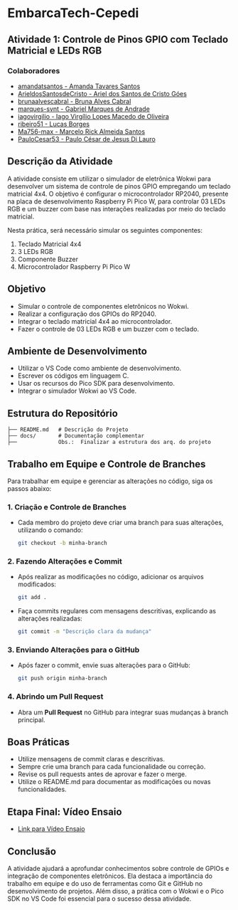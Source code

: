 # EmbarcaTech-Cepedi

## Atividade 1: Controle de Pinos GPIO com Teclado Matricial e LEDs RGB

### Colaboradores
- [amandatsantos - Amanda Tavares Santos](https://github.com/amandatsantos)
- [ArieldosSantosdeCristo - Ariel dos Santos de Cristo Góes](https://github.com/ArieldosSantosdeCristo)
- [brunaalvescabral - Bruna Alves Cabral](https://github.com/brunaalvescabral)
- [marques-svnt - Gabriel Marques de Andrade](https://github.com/Marques-svnt)
- [iagovirgilio - Iago Virgílio Lopes Macedo de Oliveira](https://github.com/iagovirgilio)
- [ribeiro51 - Lucas Borges](https://github.com/ribeiro51)
- [Ma756-max - Marcelo Rick Almeida Santos](https://github.com/Ma756-max)
- [PauloCesar53 - Paulo César de Jesus Di Lauro](https://github.com/PauloCesar53)

## Descrição da Atividade
A atividade consiste em utilizar o simulador de eletrônica Wokwi para desenvolver um sistema de controle de pinos GPIO empregando um teclado matricial 4x4. O objetivo é configurar o microcontrolador RP2040, presente na placa de desenvolvimento Raspberry Pi Pico W, para controlar 03 LEDs RGB e um buzzer com base nas interações realizadas por meio do teclado matricial. 

Nesta prática, será necessário simular os seguintes componentes:

1. Teclado Matricial 4x4
2. 3 LEDs RGB
3. Componente Buzzer
4. Microcontrolador Raspberry Pi Pico W

## Objetivo
- Simular o controle de componentes eletrônicos no Wokwi.
- Realizar a configuração dos GPIOs do RP2040.
- Integrar o teclado matricial 4x4 ao microcontrolador.
- Fazer o controle de 03 LEDs RGB e um buzzer com o teclado.

## Ambiente de Desenvolvimento
- Utilizar o VS Code como ambiente de desenvolvimento.
- Escrever os códigos em linguagem C.
- Usar os recursos do Pico SDK para desenvolvimento.
- Integrar o simulador Wokwi ao VS Code.

## Estrutura do Repositório
```plaintext
├── README.md   # Descrição do Projeto
├── docs/       # Documentação complementar
├──             Obs.:  Finalizar a estrutura dos arq. do projeto
```

## Trabalho em Equipe e Controle de Branches

Para trabalhar em equipe e gerenciar as alterações no código, siga os passos abaixo:

### 1. Criação e Controle de Branches
- Cada membro do projeto deve criar uma branch para suas alterações, utilizando o comando:
  ```bash
  git checkout -b minha-branch
  ```

### 2. Fazendo Alterações e Commit
- Após realizar as modificações no código, adicionar os arquivos modificados:
  ```bash
  git add .
  ```
- Faça commits regulares com mensagens descritivas, explicando as alterações realizadas:
  ```bash
  git commit -m "Descrição clara da mudança"
  ```

### 3. Enviando Alterações para o GitHub
- Após fazer o commit, envie suas alterações para o GitHub:
  ```bash
  git push origin minha-branch
  ```

### 4. Abrindo um Pull Request
- Abra um **Pull Request** no GitHub para integrar suas mudanças à branch principal.

## Boas Práticas
- Utilize mensagens de commit claras e descritivas.
- Sempre crie uma branch para cada funcionalidade ou correção.
- Revise os pull requests antes de aprovar e fazer o merge.
- Utilize o README.md para documentar as modificações ou novas funcionalidades.

## Etapa Final: Vídeo Ensaio
- [Link para Vídeo Ensaio](#)

## Conclusão
A atividade ajudará a aprofundar conhecimentos sobre controle de GPIOs e integração de componentes eletrônicos. Ela destaca a importância do trabalho em equipe e do uso de ferramentas como Git e GitHub no desenvolvimento de projetos. Além disso, a prática com o Wokwi e o Pico SDK no VS Code foi essencial para o sucesso dessa atividade.
